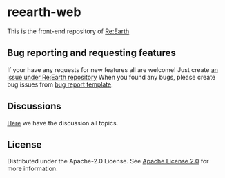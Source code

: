 # reearth-web
This is the front-end repository of [Re:Earth](https://github.com/reearth/reearth)

## Bug reporting and requesting features
If your have any requests for new features all are welcome! Just create [an issue under Re:Earth repository](https://github.com/reearth/reearth/issues)
When you found any bugs, please create bug issues from [bug report template](https://github.com/reearth/reearth/issues/new?assignees=&labels=&template=bug_report.md&title=).


## Discussions
[Here](https://github.com/reearth/reearth/discussions) we have the discussion all topics.

## License

Distributed under the Apache-2.0 License. See [Apache License 2.0](LICENSE) for more information.
